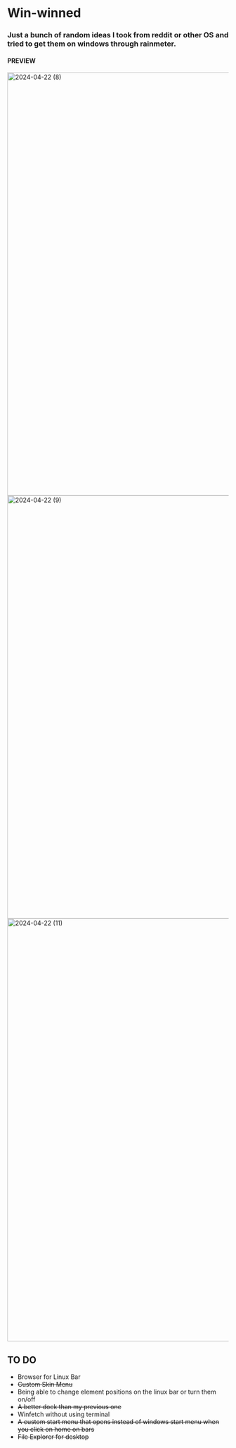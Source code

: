 # Win-winned

### Just a bunch of random ideas I took from reddit or other OS and tried to get them on windows through rainmeter.

#### PREVIEW
<img width="960" alt="2024-04-22 (8)" src="https://github.com/OrbEnforcer/Windux/assets/108188721/d71a714f-542d-4b85-ad95-0a28e4187367">

<img width="960" alt="2024-04-22 (9)" src="https://github.com/OrbEnforcer/Windux/assets/108188721/32b85d38-f7e1-49f7-ad53-53ed0e16beeb">

<img width="960" alt="2024-04-22 (11)" src="https://github.com/OrbEnforcer/Windux/assets/108188721/39ffff4b-bf3f-487b-996d-ebd10c83e9f3">


## TO DO
-  Browser for Linux Bar
-  ~~Custom Skin Menu~~
-  Being able to change element positions on the linux bar or turn them on/off
-  ~~A better dock than my previous one~~
-  Winfetch without using terminal
-  ~~A custom start menu that opens instead of windows start menu when you click on home on bars~~
-  ~~File Explorer for desktop~~
